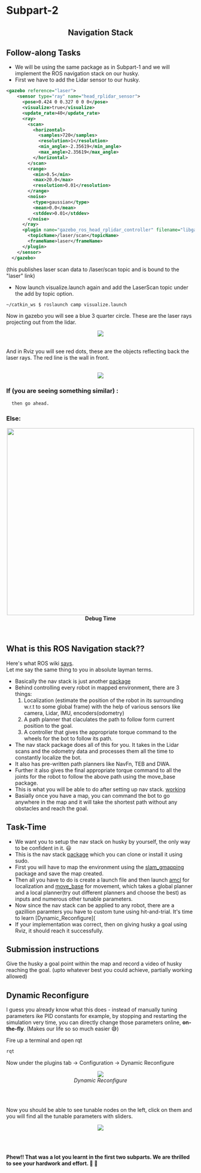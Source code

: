 # Subpart-2
<h2 align="center"> Navigation Stack </h2>

## Follow-along Tasks

- We will be using the same package as in Subpart-1 and we will implement the ROS navigation stack on our husky.  
- First we have to add the Lidar sensor to our husky. 
```xml
<gazebo reference="laser">
    <sensor type="ray" name="head_rplidar_sensor">
      <pose>0.424 0 0.327 0 0 0</pose>
      <visualize>true</visualize>
      <update_rate>40</update_rate>
      <ray>
        <scan>
          <horizontal>
            <samples>720</samples>
            <resolution>1</resolution>
            <min_angle>-2.35619</min_angle>
            <max_angle>2.35619</max_angle>
          </horizontal>
        </scan>
        <range>
          <min>0.5</min>
          <max>20.0</max>
          <resolution>0.01</resolution>
        </range>
        <noise>
          <type>gaussian</type>
          <mean>0.0</mean>
          <stddev>0.01</stddev>
        </noise>
      </ray>
      <plugin name="gazebo_ros_head_rplidar_controller" filename="libgazebo_ros_laser.so">
        <topicName>/laser/scan</topicName>
        <frameName>laser</frameName>
      </plugin>
    </sensor>
  </gazebo>
```
(this publishes laser scan data to /laser/scan topic and is bound to the "laser" link)  

- Now launch visualize.launch again and add the LaserScan topic under the add by topic option.

```bash
~/catkin_ws $ roslaunch camp visualize.launch
```

Now in gazebo you will see a blue 3 quarter circle. These are the laser rays projecting out from the lidar.   

<p align="center"><img src="https://github.com/san2130/ROS-Specialization-22/blob/main/week3/media/Screenshot%20from%202022-07-16%2003-39-46.png"/><br><br></p>

And in Rviz you will see red dots, these are the objects reflecting back the laser rays. The red line is the wall in front.

<p align="center"> <br> <img src="https://github.com/san2130/ROS-Specialization-22/blob/main/week3/media/Screenshot%20from%202022-07-16%2003-40-30.png"/>
<br>  

### If (you are seeing something similar) :
      then go ahead.
### Else:

<p align="center">
    <img src="https://c.tenor.com/pPKOYQpTO8AAAAAM/monkey-developer.gif" width=500/><br><b>Debug Time</b>
</p>
<br>  

## What is this ROS Navigation stack??  
Here's what ROS wiki [says](http://wiki.ros.org/navigation).  
Let me say the same thing to you in absolute layman terms. 
- Basically the nav stack is just another [package](https://github.com/ros-planning/navigation) 
- Behind controlling every robot in mapped environment, there are 3 things:
   1. Localization (estimate the position of the robot in its surrounding w.r.t to some global frame) with the help of various sensors like camera, Lidar, IMU, encoders(odometry)
   2. A path planner that claculates the path to follow form current position to the goal.
   3. A controller that gives the appropriate torque command to the wheels for the bot to follow its path.
- The nav stack package does all of this for you. It takes in the Lidar scans and the odometry data and processes them all the time to constantly localize the bot.  
- It also has pre-written path planners like NavFn, TEB and DWA. 
- Further it also gives the final appropriate torque command to all the joints for the robot to follow the above path using the move_base package.  
- This is what you will be able to do after setting up nav stack. [working](https://www.youtube.com/watch?v=V32rff0pQy4)
- Basially once you have a map, you can command the bot to go anywhere in the map and it will take the shortest path without any obstacles and reach the goal.

## Task-Time
- We want you to setup the nav stack on husky by yourself, the only way to be confident in it. :smiley: 
- This is the nav stack [package](https://github.com/ros-planning/navigation) which you can clone or install it using sudo.  
- First you will have to map the environment using the [slam_gmapping](http://wiki.ros.org/gmapping) package and save the map created. 
- Then all you have to do is create a launch file and then launch [amcl](http://wiki.ros.org/amcl) for localization and [move_base](http://wiki.ros.org/move_base) for movement, which takes a global planner and a local planner(try out different planners and choose the best) as inputs and numerous other tunable parameters.  
- Now since the nav stack can be applied to any robot, there are a gazillion paramters you have to custom tune using hit-and-trial. It's time to learn [Dynamic_Reconfigure](
- If your implementation was correct, then on giving husky a goal using Rviz, it should reach it successfully.  

## Submission instructions  
Give the husky a goal point within the map and record a video of husky reaching the goal. (upto whatever best you could achieve, partially working allowed)

## Dynamic Reconfigure  
I guess you already know what this does - instead of manually tuning parameters ike PID constants for example, by stopping and restarting the simulation very time, you can directly change those parameters online, **on-the-fly**.  (Makes our life so so much easier :sweat_smile:)  
  
Fire up a terminal and open rqt  
```bash
rqt
```  
Now under the plugins tab -> Configuration -> Dynamic Reconfigure  
<p align="center"><img src="https://github.com/san2130/ROS-Specialization-22/blob/main/week3/media/Screenshot%20from%202022-07-17%2002-01-24.png"/><br><i>Dynamic Reconfigure</i></p><br><br>

Now you should be able to see tunable nodes on the left, click on them and you will find all the tunable parameters with sliders.  

<p align="center"><img src="https://user-images.githubusercontent.com/6259829/62143462-50436500-b2f0-11e9-9812-6d105f8476bf.png"/></p><br><br>

**Phew!! That was a lot you learnt in the first two subparts. We are thrilled to see your hardwork and effort. :clap: :clap:**  
